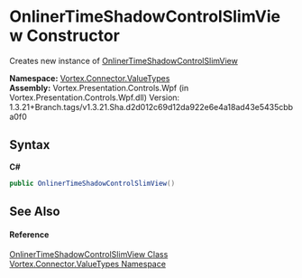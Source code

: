 # OnlinerTimeShadowControlSlimView Constructor 
 

Creates new instance of <a href="T_Vortex_Connector_ValueTypes_OnlinerTimeShadowControlSlimView.md">OnlinerTimeShadowControlSlimView</a>

**Namespace:**&nbsp;<a href="N_Vortex_Connector_ValueTypes.md">Vortex.Connector.ValueTypes</a><br />**Assembly:**&nbsp;Vortex.Presentation.Controls.Wpf (in Vortex.Presentation.Controls.Wpf.dll) Version: 1.3.21+Branch.tags/v1.3.21.Sha.d2d012c69d12da922e6e4a18ad43e5435cbba0f0

## Syntax

**C#**<br />
``` C#
public OnlinerTimeShadowControlSlimView()
```


## See Also


#### Reference
<a href="T_Vortex_Connector_ValueTypes_OnlinerTimeShadowControlSlimView.md">OnlinerTimeShadowControlSlimView Class</a><br /><a href="N_Vortex_Connector_ValueTypes.md">Vortex.Connector.ValueTypes Namespace</a><br />